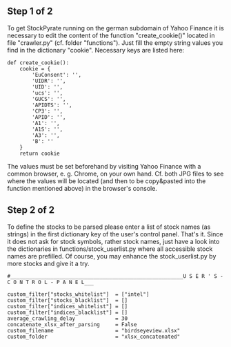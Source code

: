 ## Step 1 of 2

To get StockPyrate running on the german subdomain of Yahoo Finance it is necessary to edit the content of the function "create_cookie()" located in file "crawler.py" (cf. folder "functions"). Just fill the empty string values you find in the dictionary "cookie". Necessary keys are listed here:

``` 
def create_cookie():
    cookie = {
        'EuConsent': '',
        'UIDR': '',
        'UID': '',
        'ucs': '',
        'GUCS': '',
        'APIDTS': '',
        'CP3': '',
        'APID': '',
        'A1': '',
        'A1S': '',
        'A3': '',
        'B': ''
    }
    return cookie
```

The values must be set beforehand by visiting Yahoo Finance with a common browser, e. g. Chrome, on your own hand. Cf. both JPG files to see where the values will be located (and then to be copy&pasted into the function mentioned above) in the browser's console.

## Step 2 of 2

To define the stocks to be parsed please enter a list of stock names (as strings) in the first dictionary key of the user's control panel. That's it. Since it does not ask for stock symbols, rather stock names, just have a look into the dictionaries in functions/stock_userlist.py where all accessible stock names are prefilled. Of course, you may enhance the stock_userlist.py by more stocks and give it a try.

```
#________________________________________________________U S E R ' S - C O N T R O L - P A N E L___

custom_filter["stocks_whitelist"]  = ["intel"]
custom_filter["stocks_blacklist"]  = []
custom_filter["indices_whitelist"] = []
custom_filter["indices_blacklist"] = []
average_crawling_delay             = 30
concatenate_xlsx_after_parsing     = False
custom_filename                    = "birdseyeview.xlsx"
custom_folder                      = "xlsx_concatenated"

```

